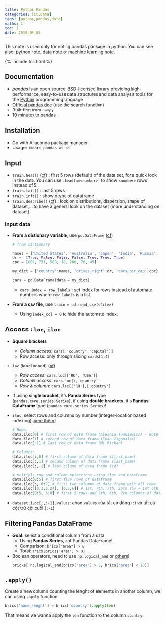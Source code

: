 ```yaml
---
title: Python Pandas
categories: [it,data]
tags: [python,pandas,data]
maths: 1
toc: 1
date: 2018-09-05
---
```


This note is used only for noting pandas package in python. You can see also: [python note]({{site.baseurl}}/tags#python), [data note]({{site.baseurl}}/categories#data) or [machine learning note]({{site.baseurl}}/categories#ml).

{% include toc.html %}

## Documentation

- *[pandas](https://pandas.pydata.org/)* is an open source, BSD-licensed library providing high-performance, easy-to-use data structures and data analysis tools for the [Python](https://www.python.org/) programming language
- [Official pandas doc](http://pandas.pydata.org/pandas-docs/stable/search.html?q=head%28%29&check_keywords=yes&area=default) (use the search function)
- Built first from `numpy`
- [10 minutes to pandas](http://pandas.pydata.org/pandas-docs/version/0.15/10min.html)


## Installation

- Go with Anaconda package manager
- Usage: `import pandas as pd`

## Input

- `train.head()` ([cf](https://pandas.pydata.org/pandas-docs/stable/generated/pandas.DataFrame.head.html)) : first 5 rows (default) of the data set, for a quick look in the data. You can use `.head(n=<number>)` to show `<number>` rows instead of 5.
- `train.tail()` : last 5 rows
- `train.info()` : show dtype of dataframe
- `train.describe()` ([cf](https://pandas.pydata.org/pandas-docs/stable/generated/pandas.DataFrame.describe.html)) : look on distributions, dispersion, shape of dataset,... to have a general look on the dataset (more understanding on dataset)

### Input data

- **From a dictionary variable**, use `pd.DataFrame` ([cf](https://pandas.pydata.org/pandas-docs/stable/generated/pandas.DataFrame.html))

  ~~~ python
  # from dictionary
  
  names = ['United States', 'Australia', 'Japan', 'India', 'Russia', 'Morocco', 'Egypt']
  dr =  [True, False, False, False, True, True, True]
  cpc = [809, 731, 588, 18, 200, 70, 45]
  
  my_dict = {'country':names, 'drives_right':dr, 'cars_per_cap':cpc}
  
  cars = pd.DataFrame(data = my_dict)
  ~~~

  - `cars.index = row_labels` : set index for rows instead of automate numbers where `row_labels` is a list.

- **From a csv file**, use `train = pd.read_csv(<file>)`
  - Using `index_col = 0` to hide the automate index.

## Access : `loc`, `iloc`

- **Square brackets**
  - *Column access*: `cars[['country','capital']]`
  - Row access: only through slicing `cards[1:4]`
- `loc` (label based) ([cf](https://pandas.pydata.org/pandas-docs/stable/generated/pandas.DataFrame.loc.html))
  - *Row access*: `cars.loc[['RU', 'USA']]`
  - *Column access*: `cars.loc[:,'country']`
  - *Row & column*: `cars.loc[['RU'],['country']`
- If using **single bracket**, it's **Panda Series** type (`pandas.core.series.Series`), if using **double brackets**, it's **Pandas DataFrame** type (`pandas.core.series.Series`)!
- `iloc`: select rows and columns by number (integer-location based indexing) [[xem thêm](https://www.shanelynn.ie/select-pandas-dataframe-rows-and-columns-using-iloc-loc-and-ix/)]

  ~~~ python
  # Rows:
  data.iloc[0] # first row of data frame (Aleshia Tomkiewicz) - Note a Series data type output.
  data.iloc[1] # second row of data frame (Evan Zigomalas)
  data.iloc[-1] # last row of data frame (Mi Richan)
  
  # Columns:
  data.iloc[:,0] # first column of data frame (first_name)
  data.iloc[:,1] # second column of data frame (last_name)
  data.iloc[:,-1] # last column of data frame (id)
  
  # Multiple row and column selections using iloc and DataFrame
  data.iloc[0:5] # first five rows of dataframe
  data.iloc[:, 0:2] # first two columns of data frame with all rows
  data.iloc[[0,3,6,24], [0,5,6]] # 1st, 4th, 7th, 25th row + 1st 6th 7th columns.
  data.iloc[0:5, 5:8] # first 5 rows and 5th, 6th, 7th columns of data frame (county -> phone1).
  ~~~

- `dataset.iloc[:,:-1].values`: chọn `values` của tất cả dòng (`:`) và tất cả cột trừ cột cuối (`:-1`)

## Filtering Pandas DataFrame

- **Goal**: select a conditional column from a data
	- Using **Pandas Series**, not Pandas DataFrame!
	- Comparison: `brics["area"] > 8`
	- Total: `brics[brics['area'] > 8]`
- Boolean operators, need to use `np.logical_and` or [others](/python-numpy-1#comparison)!
  ~~~ python
  bricks[ np.logical_and(brics['area'] > 8, brics['area'] < 10)]
  ~~~

## `.apply()`

Create a new column counting the lenght of elements in another column, we can using `.apply` function

~~~ python
brics['name_lenght'] = brics['country'].apply(len)
~~~

That means we wanna apply the `len` function to the column `country`.
